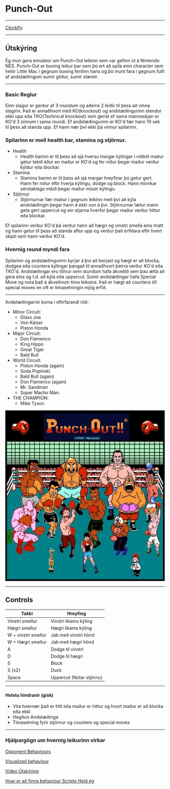 # Punch-Out
---

[Clockify](https://app.clockify.me/shared/643e9b66620628718f063080)

---

## Útskýring

Ég mun gera emulator um Punch-Out leikinn sem var gefinn út á Nintendo NES. Punch-Out er boxing leikur þar sem þú ert að spila einn character sem heitir Little Mac 
í gegnum boxing ferilinn hans og þú munt fara í gegnum fullt af andstæðingum sumir góður, sumir slæmir. 

---

### Basic Reglur

Einn slagur er gerður af 3 roundum og aðeins 2 leiðir til þess að vinna slaginn. Það er annaðhvort með KO(knockout) og andstæðingurinn stendur ekki upp eða TKO(Technical knockout) sem gerist ef sama manneskjan er KO'd 3 sinnum í sama roundi. Ef andstæðingurinn er KO'd fær hann 10 sek til þess að standa upp. Ef hann nær
því ekki þá vinnur spilarinn. 

### Spilarinn er með health bar, stamina og stjörnur. 
- Health
  - Health barinn er til þess að sjá hversu margar kýlingar í viðbót maður getur tekið áður en maður er KO'd og fer niður þegar maður verður kýldur eða blockar. 
- Stamina
  - Stamina barinn er til þess að sjá margar hreyfinar þú getur gert. Hann fer niður eftir hverja kýlingu, dodge og block. Hann minnkar sérstaklega mikið þegar maður missir kýlingu. 
- Stjörnur
  - Stjörnurnar fær maður í gegnum leikinn með því að kýla andstæðingin þegar hann á ekki von á því. Stjörnurnar lætur mann geta gert uppercut og ein stjarna hverfur þegar maður verður hittur eða blockar.

Ef spilarinn verður KO'd þá verður hann að hægri og vinstri smella eins hratt og hann getur til þess að standa aftur upp og verður það erfiðara eftir hvert skipti sem hann verður KO'd.

### Hvernig round myndi fara

Spilarinn og andstæðingurinn byrjar á því að berjast og hægt er að blocka, dodgea eða countera kýlingar þangað til annaðhvort þeirra verður KO'd eða TKO'd. Andstæðingar eru tölvur sem stundum hafa ákveðið sem þau ætla að gera eins og t.d. að kýla eða uppercut. Sumir andstæðingar hafa Special Move og nota það á ákveðnum tíma leiksins. Það er hægt að countera öll special moves en oft er tímasetningin mjög erfið.

---

Andstæðingarnir koma í eftirfarandi röð:
 - Minor Circuit: 
    - Glass Joe
    - Von Káiser
    - Piston Honda
 - Major Circuit: 
    - Don Flamenco
    - King Hippo
    - Great Tiger
    - Bald Bull
- World Circuit: 
    - Piston Honda (again)
    - Soda Popinski
    - Bald Bull (again)
    - Don Flamenco (again)
    - Mr. Sandman
    - Super Macho Man. 
 - THE CHAMPION: 
    - Mike Tyson

![Allir andstæðingar](PO-allCharacters.webp)

---

## Controls

| Takki | Hreyfing |
| ----------- | ----------- |
| Vinstri smellur | Vinstri líkams kýling |
| Hægri smellur | Hægri líkams kýling |
| W + vinstri smellur | Jab með vinstri hönd |
| W + Hægri smellur | Jab með hægri hönd |
| A | Dodge til vinstri |
| D | Dodge til hægri |
| S | Block |
| S (x2) | Duck |
| Space | Uppercut (Notar stjörnu) |

---

#### Helstu hindranir (gisk)

- Vita hvernær það er hitt eða maður er hittur og hvort maður er að blocka eða ekki
- Hegðun Andstæðinga
- Tímasetning fyrir stjörnur og counters og special moves

---

### Hjálpargögn um hvernig leikurinn virkar

[Opponent Behaviours](https://www.neoseeker.com/punch-out/faqs/2911548-mike-tysons-opponent.html)

[Visualized behaviour](https://tomorrowcorporation.com/posts/retro-game-internals-punch-out-behavior-script)

[Video Útskýring](https://www.youtube.com/watch?v=tlKW723EOMA)

[Hvar er að finna behaviour Scripts Held ég](https://github.com/nmikstas/mike-tysons-punch-out-disassembly)

